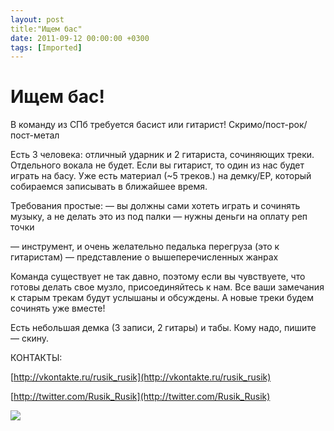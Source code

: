 ```yaml
---
layout: post
title:"Ищем бас"
date: 2011-09-12 00:00:00 +0300
tags: [Imported]
---
```

# Ищем бас!

В команду из СПб требуется басист или гитарист!
Скримо/пост-рок/пост-метал

Есть 3 человека: отличный ударник и 2 гитариста, сочиняющих треки. Отдельного вокала не будет.
Если вы гитарист, то один из нас будет играть на басу.
Уже есть материал (~5 треков.) на демку/ЕР, который собираемся записывать в ближайшее время.

Требования простые:
— вы должны сами хотеть играть и сочинять музыку, а не делать это из под палки
— нужны деньги на оплату реп точки

— инструмент, и очень желательно педалька перегруза (это к гитаристам)
— представление о вышеперечисленных жанрах

Команда существует не так давно, поэтому если вы чувствуете, что готовы делать свое музло, присоединяйтесь к нам. Все ваши замечания к старым трекам будут услышаны и обсуждены. А новые треки будем сочинять уже вместе!

Есть небольшая демка (3 записи, 2 гитары) и табы. Кому надо, пишите — скину.

КОНТАКТЫ:

[http://vkontakte.ru/rusik_rusik](http://vkontakte.ru/rusik_rusik)

[http://twitter.com/Rusik_Rusik](http://twitter.com/Rusik_Rusik)

![](http://media.tumblr.com/tumblr_lrewcdIB1r1qfp23s.jpg)